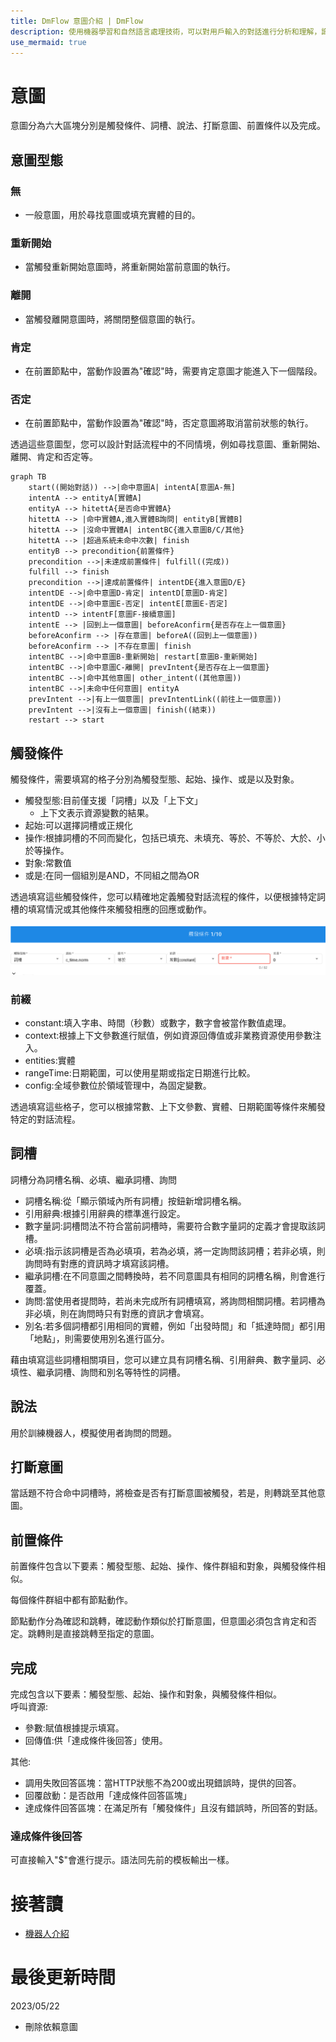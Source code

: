 ```yaml
---
title: DmFlow 意圖介紹 | DmFlow
description: 使用機器學習和自然語言處理技術，可以對用戶輸入的對話進行分析和理解，識別出用戶的意圖。這有助於機器人快速理解用戶的需求，並針對具體的意圖提供適當的回答或執行相應的操作。
use_mermaid: true
---
```


# 意圖
意圖分為六大區塊分別是觸發條件、詞槽、說法、打斷意圖、前置條件以及完成。

## 意圖型態

### 無

- 一般意圖，用於尋找意圖或填充實體的目的。

### 重新開始

- 當觸發重新開始意圖時，將重新開始當前意圖的執行。

### 離開

- 當觸發離開意圖時，將關閉整個意圖的執行。


### 肯定

- 在前置節點中，當動作設置為"確認"時，需要肯定意圖才能進入下一個階段。

### 否定

- 在前置節點中，當動作設置為"確認"時，否定意圖將取消當前狀態的執行。

透過這些意圖型，您可以設計對話流程中的不同情境，例如尋找意圖、重新開始、離開、肯定和否定等。


``` mermaid
graph TB
    start((開始對話)) -->|命中意圖A| intentA[意圖A-無]
    intentA --> entityA[實體A]
    entityA --> hitettA{是否命中實體A}
    hitettA --> |命中實體A,進入實體B詢問| entityB[實體B]
    hitettA --> |沒命中實體A| intentBC{進入意圖B/C/其他}
    hitettA --> |超過系統未命中次數| finish
    entityB --> precondition{前置條件}
    precondition -->|未達成前置條件| fulfill((完成))
    fulfill --> finish
    precondition -->|達成前置條件| intentDE{進入意圖D/E}
    intentDE -->|命中意圖D-肯定| intentD[意圖D-肯定]
    intentDE -->|命中意圖E-否定| intentE[意圖E-否定]
    intentD --> intentF[意圖F-接續意圖]
    intentE --> |回到上一個意圖| beforeAconfirm{是否存在上一個意圖}
    beforeAconfirm --> |存在意圖| beforeA((回到上一個意圖))
    beforeAconfirm --> |不存在意圖| finish
    intentBC -->|命中意圖B-重新開始| restart[意圖B-重新開始]
    intentBC -->|命中意圖C-離開| prevIntent{是否存在上一個意圖}
    intentBC -->|命中其他意圖| other_intent((其他意圖))
    intentBC -->|未命中任何意圖| entityA
    prevIntent -->|有上一個意圖| prevIntentLink((前往上一個意圖))
    prevIntent -->|沒有上一個意圖| finish((結束))
    restart --> start

```

## 觸發條件
觸發條件，需要填寫的格子分別為觸發型態、起始、操作、或是以及對象。

- 觸發型態:目前僅支援「詞槽」以及「上下文」
  - 上下文表示資源變數的結果。
- 起始:可以選擇詞槽或正規化
- 操作:根據詞槽的不同而變化，包括已填充、未填充、等於、不等於、大於、小於等操作。
- 對象:常數值
- 或是:在同一個組別是AND，不同組之間為OR

透過填寫這些觸發條件，您可以精確地定義觸發對話流程的條件，以便根據特定詞槽的填寫情況或其他條件來觸發相應的回應或動作。

![意圖觸發](../../../../../../images/tw/intent-intro-trigger.png "意圖觸發")

### 前綴
- constant:填入字串、時間（秒數）或數字，數字會被當作數值處理。
- context:根據上下文參數進行賦值，例如資源回傳值或非業務資源使用參數注入。
- entities:實體
- rangeTime:日期範圍，可以使用星期或指定日期進行比較。
- config:全域參數位於領域管理中，為固定變數。

透過填寫這些格子，您可以根據常數、上下文參數、實體、日期範圍等條件來觸發特定的對話流程。


## 詞槽

詞槽分為詞槽名稱、必填、繼承詞槽、詢問
- 詞槽名稱:從「顯示領域內所有詞槽」按鈕新增詞槽名稱。
- 引用辭典:根據引用辭典的標準進行設定。
- 數字量詞:詞槽問法不符合當前詞槽時，需要符合數字量詞的定義才會提取該詞槽。
- 必填:指示該詞槽是否為必填項，若為必填，將一定詢問該詞槽；若非必填，則詢問時有對應的資訊時才填寫該詞槽。
- 繼承詞槽:在不同意圖之間轉換時，若不同意圖具有相同的詞槽名稱，則會進行覆蓋。
- 詢問:當使用者提問時，若尚未完成所有詞槽填寫，將詢問相關詞槽。若詞槽為非必填，則在詢問時只有對應的資訊才會填寫。
- 別名:若多個詞槽都引用相同的實體，例如「出發時間」和「抵達時間」都引用「地點」，則需要使用別名進行區分。

藉由填寫這些詞槽相關項目，您可以建立具有詞槽名稱、引用辭典、數字量詞、必填性、繼承詞槽、詢問和別名等特性的詞槽。

## 說法
用於訓練機器人，模擬使用者詢問的問題。

## 打斷意圖
當話題不符合命中詞槽時，將檢查是否有打斷意圖被觸發，若是，則轉跳至其他意圖。

## 前置條件

前置條件包含以下要素：觸發型態、起始、操作、條件群組和對象，與觸發條件相似。

每個條件群組中都有節點動作。

節點動作分為確認和跳轉，確認動作類似於打斷意圖，但意圖必須包含肯定和否定。跳轉則是直接跳轉至指定的意圖。

## 完成
完成包含以下要素：觸發型態、起始、操作和對象，與觸發條件相似。<br>
呼叫資源:<br>
- 參數:賦值根據提示填寫。
- 回傳值:供「達成條件後回答」使用。

其他:
- 調用失敗回答區塊：當HTTP狀態不為200或出現錯誤時，提供的回答。
- 回覆啟動：是否啟用「達成條件回答區塊」
- 達成條件回答區塊：在滿足所有「觸發條件」且沒有錯誤時，所回答的對話。

### 達成條件後回答

可直接輸入"$"會進行提示。語法同先前的模板輸出一樣。

# 接著讀
- [機器人介紹](../../tutorials/docs/bot-intro.html)

# 最後更新時間
2023/05/22
- 刪除依賴意圖